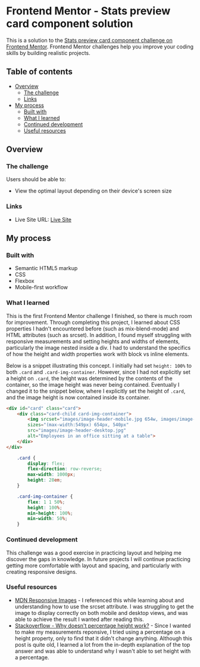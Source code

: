 
# Frontend Mentor - Stats preview card component solution

This is a solution to the [Stats preview card component challenge on Frontend Mentor](https://www.frontendmentor.io/challenges/stats-preview-card-component-8JqbgoU62). Frontend Mentor challenges help you improve your coding skills by building realistic projects. 

## Table of contents

- [Overview](#overview)
  - [The challenge](#the-challenge)
  - [Links](#links)
- [My process](#my-process)
  - [Built with](#built-with)
  - [What I learned](#what-i-learned)
  - [Continued development](#continued-development)
  - [Useful resources](#useful-resources)

## Overview

### The challenge

Users should be able to:

- View the optimal layout depending on their device's screen size


### Links

- Live Site URL: [Live Site](https://emilyw12.github.io/preview-card-challenge/)

## My process

### Built with

- Semantic HTML5 markup
- CSS
- Flexbox
- Mobile-first workflow

### What I learned


This is the first Frontend Mentor challenge I finished, so there is much room for improvement. Through completing this project, I learned about CSS properties I hadn't encountered before (such as mix-blend-mode) and HTML attributes (such as srcset). In addition, I found myself struggling with responsive measurements and setting heights and widths of elements, particularly the image nested inside a div. I had to understand the specifics of how the height and width properties work with block vs inline elements.

Below is a snippet illustrating this concept. I initially had set ```height: 100%``` to both ```.card``` and ```.card-img-container```. However, since I had not explicitly set a height on ```.card```, the height was determined by the contents of the container, so the image height was never being contained. Eventually I changed it to the snippet below, where I explicitly set the height of ```.card```, and the image height is now contained inside its container.

```html
<div id="card" class="card">
	<div class="card-child card-img-container">
		<img srcset="images/image-header-mobile.jpg 654w, images/image-header-desktop 540w"
		sizes="(max-width:549px) 654px, 540px" 
		src="images/image-header-desktop.jpg" 
		alt="Employees in an office sitting at a table">
	</div>
</div>
```
```css
	.card {
		display: flex;
		flex-direction: row-reverse;
		max-width: 1000px;
		height: 28em;
	}

	.card-img-container {
		flex: 1 1 50%;
		height: 100%;
		min-height: 100%;
		min-width: 50%;
	}
```

### Continued development

This challenge was a good exercise in practicing layout and helping me discover the gaps in knowledge. In future projects I will continue practicing getting more comfortable with layout and spacing, and particularly with creating responsive designs.


### Useful resources

- [MDN Responsive Images](https://developer.mozilla.org/en-US/docs/Learn/HTML/Multimedia_and_embedding/Responsive_images) - I referenced this while learning about and understanding how to use the srcset attribute. I was struggling to get the image to display correctly on both mobile and desktop views, and was able to achieve the result I wanted after reading this.
- [Stackoverflow - Why doesn't percentage height work?](https://stackoverflow.com/questions/5657964/css-why-doesn-t-percentage-height-work) - Since I wanted to make my measurements reponsive, I tried using a percentage on a height property, only to find that it didn't change anything. Although this post is quite old, I learned a lot from the in-depth explanation of the top answer and was able to understand why I wasn't able to set height with a percentage.

